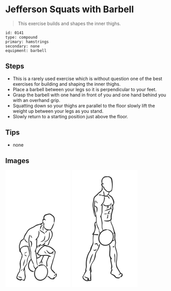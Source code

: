 # Jefferson Squats with Barbell
> This exercise builds and shapes the inner thighs.

``` 
id: 0141 
type: compound 
primary: hamstrings 
secondary: none 
equipment: barbell 
``` 

## Steps

 - This is a rarely used exercise which is without question one of the best exercises for building and shaping the inner thighs.
 - Place a barbell between your legs so it is perpendicular to your feet.
 - Grasp the barbell with one hand in front of you and one hand behind you with an overhand grip.
 - Squatting down so your thighs are parallel to the floor slowly lift the weight up between your legs as you stand.
 - Slowly return to a starting position just above the floor.

## Tips

 - none

## Images

<svg width="154pt" height="275pt" viewBox="0 0 154 275" xmlns="http://www.w3.org/2000/svg">
  <g fill="#FFF">
    <path d="M0 0h154v275H0V0m91.43 106.5c-2.21 2.17-1.89 5.45-2 8.29-.44.25-1.3.77-1.73 1.02-.54 2.54-.71 5.13-.34 7.71-3.66 1.98-7.52 3.58-11.61 4.41-4.21.83-7.21 4.1-11 5.83-4.37 2.05-9.03 4.01-12.26 7.75-2.15 2.89-3.79 6.14-5.92 9.05-2.24 2.98-3.16 6.64-3.82 10.24-1.98 1.75-4.34 2.99-6.33 4.71-1.98 2.44-2.21 5.75-3.29 8.61-2.45 5.71-.01 11.86.02 17.78 4.19 1.6 4.91 6.91 5.92 10.72-.28-.08-.83-.25-1.11-.33.53 5.26-3.49 9.42-3.86 14.56-1.1 4.39.61 8.76.45 13.16-.96 2.85-2.07 5.69-2.12 8.76-2.38 3.02-4.22 6.44-5.37 10.12-.94 2.41-1.55 5.66.48 7.71 2.81 1.93 6.14 3.2 9.55 3.5.44-.65 1.32-1.93 1.76-2.58 1.37 2.33 3.76 2.73 6.24 2.69 1.41-3.21 2.59-6.59 2.84-10.11-.46-3-1.57-5.93-1.42-9.01.29-3.98-1.39-7.95-.35-11.89 1.23-2.93 3.52-5.25 4.93-8.08.68-5.15.88-10.41 2.66-15.35 6.4-6.66 3.64-16.79.5-24.31.28-.38.84-1.14 1.11-1.51-6.94-4.27-16.91-1.04-20.95 5.83-.22-2.4-.39-4.8-.72-7.19 1.07-3.33 1.85-6.76 3.09-10.04 1.74-2.29 4.51-3.59 6.24-5.93.22.32.66.95.88 1.27.83-.85 1.65-1.69 2.5-2.51l-2.39 1.04c1.04-4.03 2.49-7.99 4.81-11.47 2.34-3.44 3.82-7.58 7.17-10.23 4.15-3.5 9.68-4.64 13.99-7.89 3.71-3.05 8.7-3.28 12.96-5.21-.15.61-.43 1.84-.57 2.46 2.63-1.65 4.8-3.88 6.7-6.3.8 3.36.1 6.82.54 10.22 2.13 3.19 5.08 5.9 8.58 7.53-2.05 1.85-3.85 3.94-5.46 6.19 2.94-.72 4.84-3.36 6.27-5.85l6.85-.27c2.27 3.33 3.95 7.25 3.49 11.37-.55 6.45-5.92 10.93-7.35 17.06-.56 2.4-2.5 4.34-2.82 6.77.3.18.9.53 1.2.7 2.47-3.42 3.14-7.68 4.82-11.46 1.63-2.74 3.43-5.4 4.57-8.4 2.66-5.38 1.97-12.7-2.86-16.65 3.86-3.37 5.15-8.46 7.08-13 1.46-6.3 4.33-13.88-.27-19.59-3.46-2.98-7.54-7.55-12.59-5.91-3.33.99-7.4 1.01-9.69 4.01m-8.39 25.53c-1.84 2.27-1.09 5.37-.88 8.03.89-2.16 1.46-4.42 2.29-6.59 1.24-1.91 2.82-3.57 4.06-5.48-2.09.92-4.13 2.14-5.47 4.04m5.35.03c-.73 3.86-.57 7.84.25 11.68.91-3.81 1.16-7.97-.25-11.68m-8.51 7.96c2.73 5.59 9.72 6.41 13.26 11.31-.74-1.85-1.15-4.11-3.15-5.03-3.46-1.97-6.57-4.47-10.11-6.28m-1.98 2.21c.82 5.19.25 10.68-2.17 15.38-2.11 2.51-4.33 4.96-5.68 8 .98-.55 1.95-1.11 2.92-1.67.19 5.06-.63 10.1-.31 15.17.3 4.71-2.45 8.79-3.83 13.12.41-.02 1.22-.05 1.63-.07.88 6.25 2.84 12.42 2.4 18.8-.34 5.3 1.06 10.55 3.6 15.18-.89-5.93-3.22-11.73-2.22-17.84 3.72-.93 7.4-2.53 9.08-6.24 1.8 0 3.6-.02 5.4-.06-2.55 6.39-5.15 12.84-9.28 18.41.97-.45 1.94-.89 2.91-1.34a75.36 75.36 0 0 1 2.28-4.48c.12 1.19.35 3.57.47 4.76l1.84.16c-.18-2.24-.43-4.47-1.02-6.63 1.8-3.49 2.92-7.26 4.65-10.78 3.7-1.47 7.51-.73 11.1.69-2.44 4.47-4.23 9.31-5.52 14.23.26 3.2.63 6.39.46 9.61.8.01 1.6-.02 2.4-.02 0-3.81-1.32-7.59-.8-11.39 1.15-4.09 3.3-7.78 4.97-11.66 1.18.05 3.53.16 4.71.21-2.46-2.34-5.87-3.05-9-4.02-4.24-1.33-8.6.39-12.9.23-3.22.12-6.21-1.25-9.14-2.39 1.94-8.28 8.31-15.14 15.7-19.03 5.41 1.54 11.42 2.13 15.89 5.9 2.08 2 4.65 3.5 6.47 5.77 2.39 3.25.27 7.26-.08 10.8-.55 4.81-3.39 8.92-4.16 13.68-1.09 6.11-5.18 11.9-3.71 18.28 2.09 4.27 6.25 7.05 9.09 10.79.45-.58.9-1.15 1.35-1.72-2.64-3.1-5.3-6.18-8.41-8.83-1.33-7.12 2.74-13.36 3.77-20.18.73-4.12 2.93-7.84 3.44-12.02.28-3.52 2.99-7.1 1.1-10.55-4.1-6.14-10.31-11.03-17.76-12.21-2.33-1.91-5.32-2.3-8.14-3 1.23-1.83 2.5-3.67 3.23-5.77-3.94 2.21-6.14 7.7-11.36 7 .06-.78.17-2.35.23-3.14-2.36 2.73-5.73 3.79-9.2 4.24-.17-5.31 1.18-10.6.33-15.89 1.59-1.79 3.1-3.73 3.76-6.07 1.24-4.33 3.3-9.73-.49-13.41m26.03 2.78c-2.08 6.02.11 13.33-4.17 18.59-1.87 3.03-5.91 2.69-8.57 4.69 6.89 1.63 12.35-4.95 12.88-11.26.25-3.98.94-8.1-.14-12.02m-47.22 7.12c-1.2 5.17-2.86 10.42-2.24 15.79.48 4.27.17 8.7 1.83 12.76 1.6 4.09 1.17 8.65 2.96 12.68-.27 5.3-.27 10.66.91 15.86-5.38 5.28-8.26 13.41-6.14 20.8 1.23 4.75 5.28 8.7 10.17 9.5 1.38.48 2.43.03 3.13-1.34-3.67-1.06-7.83-2.05-9.84-5.68-4.24-6.8-1.35-15.29 3.07-21.22 1.78 3.76 3.49 7.57 5.71 11.1-.86 4.18 1.41 7.68 3.98 10.7-2.47 4.56-3.2 9.96-2.16 15.03 1.33 7.23 8.28 13.48 15.9 12.09 12.27-2.06 19.37-17 15.06-28.25-2.13-4.98-6.63-9-12-10.01-3.63-.46-7.12 1-10.08 2.98l2.07 1.53c3.28-2.38 7.47-2.69 11.37-2.32 3.28 2.16 6.14 5.25 7.3 9.08 2.74 8.99-1.57 20.17-10.48 23.88-4.75 2.12-10.83.93-14.07-3.25-6.07-7.69-3.77-20.36 4.09-25.93-.43-.69-.86-1.37-1.29-2.05a41.022 41.022 0 0 0-4.75 5.11c-2.33-1.78-4.06-4.24-4.13-7.26-.32-6.47-5.54-11.34-6.22-17.72-.79-4.32-.2-8.7-.31-13.05-1.87-9.23-4.5-18.44-4.5-27.94-.12-3.78 1.6-7.32 1.73-11.06-.27-.45-.8-1.36-1.07-1.81m1.98.1c.63 2.84 1.44 6.24 4.54 7.34a30.186 30.186 0 0 0-4.54-7.34m34.54 1.31c-1.28 3.65-1.71 7.59-3.33 11.11-2.44 1.73-5.4 2.59-7.71 4.55 2.38-.38 4.86-.82 6.89-2.24 4.78-2.5 4.47-8.78 4.15-13.42m-47.77 10.9c1.76 3.14 4.47 6.02 8.3 6.2-2.55-2.54-6.63-4.2-6.89-8.31-.48.7-.95 1.4-1.41 2.11m11.38 1.18c1.35 2.27 3.74 4.11 3.91 6.93.25 3.35-.73 6.65-.64 10.01 1.76-4.16 4.05-9.08 1.84-13.49-.74-2.22-3.27-2.55-5.11-3.45m39.09 21.93c1.51 2.85 2.98 5.91 5.59 7.94 4.07 3.31 12.6 1.27 11.77-4.93-2.04 1.48-3.75 3.55-6.15 4.47-5.22.38-7.48-4.94-11.21-7.48m-5.45 2.88c1.63 2.59 3.61 4.99 6.14 6.77-.92-3.1-3.48-5.17-6.14-6.77m21.06 7.58c.44-.18 1.33-.56 1.78-.75-.07-1.83-3.09-.57-1.78.75m5.98 47.13c.5 1.32 1.95 2.68 1.29 4.2-.93 1.2-2.02 2.27-3.05 3.38-.53-.28-1.6-.83-2.13-1.1-.29.75-.86 2.24-1.15 2.99-2.26.32-5.07.67-6.66-1.36-2.04-2.21-4.78-4.68-8.03-3.43 2.58 1.53 5.06 3.23 7.11 5.45 2.3 2.47 5.94 1.62 8.94 1.84 1.98-2.77 4.33-5.23 6.78-7.59.13-2.34.86-5-1.62-6.43-.5.68-1 1.36-1.48 2.05m-.94.76c-.98.5-2.47 1.7-1.98 2.92 1.37.55 4.01-2.49 1.98-2.92z"/>
    <path d="M94.65 106.87c2.88-1.32 6.03-1.94 9.08-2.74 3.61 1.75 7.4 3.85 9.53 7.39 2.07 3.97-.24 8.55 1.4 12.63-2.6 3.52-4.31 7.56-6.01 11.56-.71 1.74-2.05 3.18-3.61 4.2-4.55.13-9.41-1.11-12.54-4.6-1.92-1.75-1.31-4.59-1.6-6.89 2.25-1.96-1.03-3.83-1.72-5.71-1.52-1.84-.71-4.41 1.09-5.7 1.79.26 3.52.81 5.29 1.21-1.34-1.54-2.74-3-4.22-4.4.31-2.59.81-5.55 3.31-6.95zM80.78 177.01c3.66 1.55 7.32.21 10.96-.66-6.8 4.57-13.63 10.09-16.01 18.3-1.02.03-2.04.06-3.06.1-1.53-4.35-.5-8.83 1.72-12.73 2.49-1.09 5.2-1.65 7.59-3.01l-1.2-2z"/>
    <path d="M74.46 179.08c1.15-1.41 3.5-1.21 5.12-.85-.3 1.42-4.37 2.56-5.12.85zM41.4 181.25c3.37-1.59 7.17-1.32 10.78-1.04 1.97 6.01 4.44 12.19 3.62 18.64-.93 4.25-3.99 7.7-4.94 11.95-.48 3.01 0 6.09-.45 9.11-1.59 3.12-4.17 5.61-5.77 8.74-1.83 3.22-2.43 6.93-2.73 10.58 1.35-1.51 2.34-3.28 3.01-5.18-.03 5.19-.32 10.44.7 15.56.55 2.37-.24 4.72-.72 7.02-.99.72-1.97 1.45-2.96 2.18-.82-.71-1.64-1.42-2.46-2.14-.61-.27-1.84-.8-2.45-1.07-.48.5-1.43 1.51-1.91 2.02-2.63-1.5-8.27-2.4-6.94-6.59 1.53-4.02 2.83-8.31 5.77-11.58.03-3.31 1.05-6.43 2.24-9.48.65-5.23-.88-10.57.3-15.79.75-4.52 4.19-8.39 3.68-13.14.48-4.28-3.26-7.19-4.04-11.15-1.25-3.78 1.84-7.47 5.27-8.64m2.25 14.84c2.78-.19 5.59-1.09 7.17-3.56-2.62.66-5.03 1.94-7.17 3.56m1.07 2.05c.86 2.74 2.83 4.73 5.96 4.07-1.05-.61-2.07-1.27-3.06-1.96-.92-.77-1.9-1.46-2.9-2.11m-2.85 28.67c2.23-5.62 3.4-11.61 4.93-17.45-3.34 5.08-5.34 11.35-4.93 17.45M35.2 238.4c2.36-1.75 4.6-3.71 6.31-6.12-2.69 1.33-4.93 3.44-6.31 6.12m-5.96 12.2c2.61 2.42 6.22 2.53 9.48 3.39-.21-.5-.62-1.5-.83-2.01-2.87-.56-5.76-.98-8.65-1.38zM72.85 194.8c1.23 1.61 2.26 3.38 3.59 4.92 1.7.72 3.54 1.06 5.28 1.71-1.38 2.87-4.02 4.32-7.12 4.62-.41-3.78-1.43-7.46-1.75-11.25z"/>
  </g>
  <g fill="#333">
    <path d="M91.43 106.5c2.29-3 6.36-3.02 9.69-4.01 5.05-1.64 9.13 2.93 12.59 5.91 4.6 5.71 1.73 13.29.27 19.59-1.93 4.54-3.22 9.63-7.08 13 4.83 3.95 5.52 11.27 2.86 16.65-1.14 3-2.94 5.66-4.57 8.4-1.68 3.78-2.35 8.04-4.82 11.46-.3-.17-.9-.52-1.2-.7.32-2.43 2.26-4.37 2.82-6.77 1.43-6.13 6.8-10.61 7.35-17.06.46-4.12-1.22-8.04-3.49-11.37l-6.85.27c-1.43 2.49-3.33 5.13-6.27 5.85 1.61-2.25 3.41-4.34 5.46-6.19-3.5-1.63-6.45-4.34-8.58-7.53-.44-3.4.26-6.86-.54-10.22-1.9 2.42-4.07 4.65-6.7 6.3.14-.62.42-1.85.57-2.46-4.26 1.93-9.25 2.16-12.96 5.21-4.31 3.25-9.84 4.39-13.99 7.89-3.35 2.65-4.83 6.79-7.17 10.23-2.32 3.48-3.77 7.44-4.81 11.47l2.39-1.04c-.85.82-1.67 1.66-2.5 2.51-.22-.32-.66-.95-.88-1.27-1.73 2.34-4.5 3.64-6.24 5.93-1.24 3.28-2.02 6.71-3.09 10.04.33 2.39.5 4.79.72 7.19 4.04-6.87 14.01-10.1 20.95-5.83-.27.37-.83 1.13-1.11 1.51 3.14 7.52 5.9 17.65-.5 24.31-1.78 4.94-1.98 10.2-2.66 15.35-1.41 2.83-3.7 5.15-4.93 8.08-1.04 3.94.64 7.91.35 11.89-.15 3.08.96 6.01 1.42 9.01-.25 3.52-1.43 6.9-2.84 10.11-2.48.04-4.87-.36-6.24-2.69-.44.65-1.32 1.93-1.76 2.58-3.41-.3-6.74-1.57-9.55-3.5-2.03-2.05-1.42-5.3-.48-7.71 1.15-3.68 2.99-7.1 5.37-10.12.05-3.07 1.16-5.91 2.12-8.76.16-4.4-1.55-8.77-.45-13.16.37-5.14 4.39-9.3 3.86-14.56.28.08.83.25 1.11.33-1.01-3.81-1.73-9.12-5.92-10.72-.03-5.92-2.47-12.07-.02-17.78 1.08-2.86 1.31-6.17 3.29-8.61 1.99-1.72 4.35-2.96 6.33-4.71.66-3.6 1.58-7.26 3.82-10.24 2.13-2.91 3.77-6.16 5.92-9.05 3.23-3.74 7.89-5.7 12.26-7.75 3.79-1.73 6.79-5 11-5.83 4.09-.83 7.95-2.43 11.61-4.41-.37-2.58-.2-5.17.34-7.71.43-.25 1.29-.77 1.73-1.02.11-2.84-.21-6.12 2-8.29m3.22.37c-2.5 1.4-3 4.36-3.31 6.95 1.48 1.4 2.88 2.86 4.22 4.4-1.77-.4-3.5-.95-5.29-1.21-1.8 1.29-2.61 3.86-1.09 5.7.69 1.88 3.97 3.75 1.72 5.71.29 2.3-.32 5.14 1.6 6.89 3.13 3.49 7.99 4.73 12.54 4.6 1.56-1.02 2.9-2.46 3.61-4.2 1.7-4 3.41-8.04 6.01-11.56-1.64-4.08.67-8.66-1.4-12.63-2.13-3.54-5.92-5.64-9.53-7.39-3.05.8-6.2 1.42-9.08 2.74M41.4 181.25c-3.43 1.17-6.52 4.86-5.27 8.64.78 3.96 4.52 6.87 4.04 11.15.51 4.75-2.93 8.62-3.68 13.14-1.18 5.22.35 10.56-.3 15.79-1.19 3.05-2.21 6.17-2.24 9.48-2.94 3.27-4.24 7.56-5.77 11.58-1.33 4.19 4.31 5.09 6.94 6.59.48-.51 1.43-1.52 1.91-2.02.61.27 1.84.8 2.45 1.07.82.72 1.64 1.43 2.46 2.14.99-.73 1.97-1.46 2.96-2.18.48-2.3 1.27-4.65.72-7.02-1.02-5.12-.73-10.37-.7-15.56-.67 1.9-1.66 3.67-3.01 5.18.3-3.65.9-7.36 2.73-10.58 1.6-3.13 4.18-5.62 5.77-8.74.45-3.02-.03-6.1.45-9.11.95-4.25 4.01-7.7 4.94-11.95.82-6.45-1.65-12.63-3.62-18.64-3.61-.28-7.41-.55-10.78 1.04z"/>
    <path d="M83.04 132.03c1.34-1.9 3.38-3.12 5.47-4.04-1.24 1.91-2.82 3.57-4.06 5.48-.83 2.17-1.4 4.43-2.29 6.59-.21-2.66-.96-5.76.88-8.03zM88.39 132.06c1.41 3.71 1.16 7.87.25 11.68-.82-3.84-.98-7.82-.25-11.68zM79.88 140.02c3.54 1.81 6.65 4.31 10.11 6.28 2 .92 2.41 3.18 3.15 5.03-3.54-4.9-10.53-5.72-13.26-11.31zM77.9 142.23c3.79 3.68 1.73 9.08.49 13.41-.66 2.34-2.17 4.28-3.76 6.07.85 5.29-.5 10.58-.33 15.89 3.47-.45 6.84-1.51 9.2-4.24-.06.79-.17 2.36-.23 3.14 5.22.7 7.42-4.79 11.36-7-.73 2.1-2 3.94-3.23 5.77 2.82.7 5.81 1.09 8.14 3 7.45 1.18 13.66 6.07 17.76 12.21 1.89 3.45-.82 7.03-1.1 10.55-.51 4.18-2.71 7.9-3.44 12.02-1.03 6.82-5.1 13.06-3.77 20.18 3.11 2.65 5.77 5.73 8.41 8.83-.45.57-.9 1.14-1.35 1.72-2.84-3.74-7-6.52-9.09-10.79-1.47-6.38 2.62-12.17 3.71-18.28.77-4.76 3.61-8.87 4.16-13.68.35-3.54 2.47-7.55.08-10.8-1.82-2.27-4.39-3.77-6.47-5.77-4.47-3.77-10.48-4.36-15.89-5.9-7.39 3.89-13.76 10.75-15.7 19.03 2.93 1.14 5.92 2.51 9.14 2.39 4.3.16 8.66-1.56 12.9-.23 3.13.97 6.54 1.68 9 4.02-1.18-.05-3.53-.16-4.71-.21-1.67 3.88-3.82 7.57-4.97 11.66-.52 3.8.8 7.58.8 11.39-.8 0-1.6.03-2.4.02.17-3.22-.2-6.41-.46-9.61 1.29-4.92 3.08-9.76 5.52-14.23-3.59-1.42-7.4-2.16-11.1-.69-1.73 3.52-2.85 7.29-4.65 10.78.59 2.16.84 4.39 1.02 6.63l-1.84-.16c-.12-1.19-.35-3.57-.47-4.76a75.36 75.36 0 0 0-2.28 4.48c-.97.45-1.94.89-2.91 1.34 4.13-5.57 6.73-12.02 9.28-18.41-1.8.04-3.6.06-5.4.06-1.68 3.71-5.36 5.31-9.08 6.24-1 6.11 1.33 11.91 2.22 17.84-2.54-4.63-3.94-9.88-3.6-15.18.44-6.38-1.52-12.55-2.4-18.8-.41.02-1.22.05-1.63.07 1.38-4.33 4.13-8.41 3.83-13.12-.32-5.07.5-10.11.31-15.17-.97.56-1.94 1.12-2.92 1.67 1.35-3.04 3.57-5.49 5.68-8 2.42-4.7 2.99-10.19 2.17-15.38m2.88 34.78l1.2 2c-2.39 1.36-5.1 1.92-7.59 3.01-2.22 3.9-3.25 8.38-1.72 12.73 1.02-.04 2.04-.07 3.06-.1 2.38-8.21 9.21-13.73 16.01-18.3-3.64.87-7.3 2.21-10.96.66m-6.32 2.07c.75 1.71 4.82.57 5.12-.85-1.62-.36-3.97-.56-5.12.85m-1.61 15.72c.32 3.79 1.34 7.47 1.75 11.25 3.1-.3 5.74-1.75 7.12-4.62-1.74-.65-3.58-.99-5.28-1.71-1.33-1.54-2.36-3.31-3.59-4.92z"/>
    <path d="M103.93 145.01c1.08 3.92.39 8.04.14 12.02-.53 6.31-5.99 12.89-12.88 11.26 2.66-2 6.7-1.66 8.57-4.69 4.28-5.26 2.09-12.57 4.17-18.59zM56.71 152.13c.27.45.8 1.36 1.07 1.81-.13 3.74-1.85 7.28-1.73 11.06 0 9.5 2.63 18.71 4.5 27.94.11 4.35-.48 8.73.31 13.05.68 6.38 5.9 11.25 6.22 17.72.07 3.02 1.8 5.48 4.13 7.26 1.44-1.83 3.02-3.55 4.75-5.11.43.68.86 1.36 1.29 2.05-7.86 5.57-10.16 18.24-4.09 25.93 3.24 4.18 9.32 5.37 14.07 3.25 8.91-3.71 13.22-14.89 10.48-23.88-1.16-3.83-4.02-6.92-7.3-9.08-3.9-.37-8.09-.06-11.37 2.32l-2.07-1.53c2.96-1.98 6.45-3.44 10.08-2.98 5.37 1.01 9.87 5.03 12 10.01 4.31 11.25-2.79 26.19-15.06 28.25-7.62 1.39-14.57-4.86-15.9-12.09-1.04-5.07-.31-10.47 2.16-15.03-2.57-3.02-4.84-6.52-3.98-10.7-2.22-3.53-3.93-7.34-5.71-11.1-4.42 5.93-7.31 14.42-3.07 21.22 2.01 3.63 6.17 4.62 9.84 5.68-.7 1.37-1.75 1.82-3.13 1.34-4.89-.8-8.94-4.75-10.17-9.5-2.12-7.39.76-15.52 6.14-20.8-1.18-5.2-1.18-10.56-.91-15.86-1.79-4.03-1.36-8.59-2.96-12.68-1.66-4.06-1.35-8.49-1.83-12.76-.62-5.37 1.04-10.62 2.24-15.79zM58.69 152.23c1.85 2.22 3.39 4.68 4.54 7.34-3.1-1.1-3.91-4.5-4.54-7.34zM93.23 153.54c.32 4.64.63 10.92-4.15 13.42-2.03 1.42-4.51 1.86-6.89 2.24 2.31-1.96 5.27-2.82 7.71-4.55 1.62-3.52 2.05-7.46 3.33-11.11zM45.46 164.44c.46-.71.93-1.41 1.41-2.11.26 4.11 4.34 5.77 6.89 8.31-3.83-.18-6.54-3.06-8.3-6.2z"/>
    <path d="M56.84 165.62c1.84.9 4.37 1.23 5.11 3.45 2.21 4.41-.08 9.33-1.84 13.49-.09-3.36.89-6.66.64-10.01-.17-2.82-2.56-4.66-3.91-6.93zM95.93 187.55c3.73 2.54 5.99 7.86 11.21 7.48 2.4-.92 4.11-2.99 6.15-4.47.83 6.2-7.7 8.24-11.77 4.93-2.61-2.03-4.08-5.09-5.59-7.94zM90.48 190.43c2.66 1.6 5.22 3.67 6.14 6.77-2.53-1.78-4.51-4.18-6.14-6.77zM43.65 196.09c2.14-1.62 4.55-2.9 7.17-3.56-1.58 2.47-4.39 3.37-7.17 3.56zM111.54 198.01c-1.31-1.32 1.71-2.58 1.78-.75-.45.19-1.34.57-1.78.75zM44.72 198.14c1 .65 1.98 1.34 2.9 2.11.99.69 2.01 1.35 3.06 1.96-3.13.66-5.1-1.33-5.96-4.07zM41.87 226.81c-.41-6.1 1.59-12.37 4.93-17.45-1.53 5.84-2.7 11.83-4.93 17.45zM35.2 238.4c1.38-2.68 3.62-4.79 6.31-6.12-1.71 2.41-3.95 4.37-6.31 6.12zM117.52 245.14c.48-.69.98-1.37 1.48-2.05 2.48 1.43 1.75 4.09 1.62 6.43-2.45 2.36-4.8 4.82-6.78 7.59-3-.22-6.64.63-8.94-1.84-2.05-2.22-4.53-3.92-7.11-5.45 3.25-1.25 5.99 1.22 8.03 3.43 1.59 2.03 4.4 1.68 6.66 1.36.29-.75.86-2.24 1.15-2.99.53.27 1.6.82 2.13 1.1 1.03-1.11 2.12-2.18 3.05-3.38.66-1.52-.79-2.88-1.29-4.2z"/>
    <path d="M116.58 245.9c2.03.43-.61 3.47-1.98 2.92-.49-1.22 1-2.42 1.98-2.92zM29.24 250.6c2.89.4 5.78.82 8.65 1.38.21.51.62 1.51.83 2.01-3.26-.86-6.87-.97-9.48-3.39z"/>
  </g>
</svg>

<svg width="154pt" height="275pt" viewBox="0 0 154 275" xmlns="http://www.w3.org/2000/svg">
  <g fill="#FFF">
    <path d="M0 0h154v275H0V0m73.16 17.17c-3.92 3.49-5.55 9.64-2.76 14.31-.52.3-1.55.9-2.07 1.2.54 2.22 1.12 4.46 2.27 6.45-.67 2.82-.19 6.06-1.94 8.53-1.39 1.6-3.2 2.75-4.83 4.08-3.25 2.4-5.49 5.89-8.85 8.18-2.94 2.07-4.55 5.52-4.85 9.05-.56 5.7-2.58 11.34-1.56 17.11 1.23 7.89 2.12 15.96 5.41 23.33.49-.04 1.46-.12 1.94-.15 1.03 3.88.12 7.9.59 11.85-.9.61-1.86 1.15-2.8 1.69-.75 2.98-1.58 6.09-.8 9.16 1.69 6.88-.8 14.35-5.85 19.2.62.28 1.85.82 2.46 1.09-1.08 5.91-.39 11.91-.63 17.87-.34 3.89-2.81 7.09-4.39 10.54-1.44 2.85-1.39 6.21-2.87 9.05-7.62 10.72-10.04 24.46-9.1 37.39.17 3.71-1.79 7.18-1.24 10.91-2.39 4.25-3.72 9.07-6.77 12.94.41 1.86.37 4 1.71 5.51 3.46 3.36 8.5 6.41 13.39 4.12 1.86.68 3.74.23 5.52-.47-.09-6.05.07-12.13-.87-18.11.54-1.36 1.31-2.61 1.82-3.97-.6-5.15-2.38-10.78.11-15.7 2.18-5.3 6.74-9.35 8.03-15.07 2.34-5.2.89-11.55 4.48-16.23 3.75-5.12 6.5-11.13 7.22-17.48-1.01.73-2.22 1.4-2.46 2.75-1.35 4.72-2.76 9.55-5.66 13.58-5.48 7.09-3.72 17.03-8.48 24.45a47.585 47.585 0 0 0-7.56 16.72c-.44 2.38-1.46 5.43.9 7.19.36-2.17.62-4.34.9-6.52l.21 4.27c-2.66 4.71-.1 9.97-1.06 14.98.06 2.35-1.37 5.26 1.01 6.94-1.15.28-2.3 1.51-3.49.86-.68-1.5-.21-3.41-1.24-4.71-3.44-1.6-7.17-2.51-10.72-3.87 2.09 2.89 5.55 3.88 8.75 5.01-.45.71-1.36 2.12-1.82 2.83.52.64 1.08 1.28 1.52 1.99-4.44-1.32-10.43-3.72-10.36-9.23.97-1.52 1.87-3.1 2.62-4.75 1.78-3.01 3.63-5.97 5.27-9.05-2.12-3.5.68-7.26.47-10.97-.28-4.79-.46-9.66.58-14.38 1.5-6.95 3.17-14.14 7.42-20 3.03-3.88 3.37-8.98 5.46-13.31 1.22-2.58 2.53-5.3 2.14-8.24-.41-5.91-.3-11.85.73-17.69 3.56-.12 7.42 1.63 10.79.4.01-.38.02-1.15.03-1.53-3.44-.78-6.98-.32-10.47-.45 2.76-7.62 6.22-15.84 3.15-23.96.26-.76.79-2.28 1.05-3.05.37 0 1.09-.01 1.46-.02.14 6.3 3.1 12.13 6.24 17.45-.31 2.64.15 5.3 1.59 7.57-1.67 3.49-3.05 7.23-3.08 11.16-.35 6.25 2.71 12.84 8.23 16 4.93 2.92 11.61 3.06 16.4-.22 3.47 8 .52 16.82 1.06 25.18.63 3.07 2.48 5.82 2.37 9.05 0 7.16 4.02 14.16 1.59 21.28l1.12 2.69c-.75 3.01-1.98 5.88-2.6 8.93 1.63 2.51 4.31 3.89 6.88 5.22 3.13 1.63 4.38 6.11 8.29 6.26 2.63.54 6.76 1.52 7.4-2.19 1.37-.21 2.73-.43 4.1-.64.86-1.48 2.28-2.77 2.49-4.55-.34-1.39-.99-2.67-1.6-3.95-4.41-.51-5.12-5.37-7.25-8.44-3.99-5.57-6.51-12.72-5.04-19.6.92-4.32.67-8.75 1.12-13.12.82-7.61-2.44-14.78-4.17-22.03-.57-2.86.71-5.62.99-8.43.33-4.85-2.33-9.43-1.57-14.28.32-2.91.08-5.84.12-8.76-2.2-3.94-2.65-8.52-4.34-12.65-1.42-5.86-5.16-10.91-6-16.93 1.2-1.7 2.04-3.62 1.7-5.74-.52-6.9 1.67-13.57 3.49-20.13.98-2.87-.38-5.86.09-8.79.88-2.71 2.63-5.21 2.61-8.16.13-4.39-2.48-8.13-4.36-11.9-1.74-3.65-5.96-4.69-8.88-7.11.73-1.74 1.45-3.48 2.2-5.2 2.05-.93 4.57-1.63 5.69-3.79 2.01-8.91 2.28-18.23.29-27.16-.94-3.68-4.75-5.58-8.13-6.39-4.35.2-9.68-.9-12.95 2.75M55.95 172.7c-1.39.17-2.77.42-4.1.85 2.22 1.28 4.73 1.21 7.14.55.37 1.32.73 2.65 1.08 3.99.51.25 1.54.74 2.05.98-.7-2.75-1.63-5.64-3.83-7.58-.79.38-1.57.78-2.34 1.21m.56 13.42c-1.51 2.61-4.45 1.51-6.9 1.77 1.04.72 2.04 1.53 3.24 1.99 1.98.19 3.44-1.29 4.95-2.3-.32-.37-.97-1.1-1.29-1.46m-8.1 11.42c-5.07 7.07-7.07 15.85-7.48 24.41 3.24-8.09 4.77-16.8 8.72-24.62-.31.05-.93.16-1.24.21z"/>
    <path d="M83.08 16.13c3.79-.46 7.96 2.07 8.8 5.9 1.83 8.03 2.86 16.46.91 24.57-1.79 2.52-5.2 3.83-8.21 3.14-4.3-.98-6.07-5.51-9.4-7.97.29-.36.87-1.09 1.16-1.45-1.31-.92-2.63-1.82-3.95-2.71-.53-1.41-1.09-2.79-1.68-4.17 1.6-.17 3.15-.57 4.68-1.05-1.03-.46-3.08-1.36-4.1-1.81-.51-3.8-.56-8.15 2.25-11.14 2.29-2.83 6.23-2.86 9.54-3.31z"/>
    <path d="M71.69 38.98c1.68.63 1.92 2.31 2.47 3.71 3.09 4.44 6.93 8.62 12.53 9.6-1.23 3.08-3.48 5.52-5.56 8.04a90.57 90.57 0 0 0-4.64-.61c-.9-3.47.03-8.34-3.47-10.51.48 3.05 1.1 6.08 1.76 9.1-3.9 2.91-8.83-3.57-12.47.41 2.69.4 5.4 1.19 8.13.85.41.38 1.23 1.12 1.64 1.49.81-.19 2.44-.57 3.25-.75-.02 5.48.11 11.33-2.71 16.24-2.18 2.4-4.3 4.89-5.52 7.95.96-.61 1.92-1.22 2.89-1.82.19 3.42-.2 6.83-.37 10.25-.2 3.02.46 6.12-.46 9.07-.82 2.8-2.16 5.41-3.2 8.13.41.32 1.22.97 1.63 1.29.84 5.83 2.64 11.59 2.29 17.53.06 4.02-.37 8.67 2.43 11.93-.14.3-.41.9-.55 1.19-1.22.96-2.39 1.98-3.47 3.1-.7.59-2.1 1.75-2.8 2.34-1-2.65-1.43-5.45-1.89-8.22-1.41-4.5-4.28-8.45-5.15-13.13-1.31-5.04-.39-10.27-.73-15.39-1.6-8.62-4.65-17.01-4.69-25.88 1.79 1.22 4.02 2.34 4.64 4.61.82 3.66-.29 7.38-.28 11.07 2.26-3.95 3.44-9.11 1.52-13.43-1.67-1.77-4.06-2.63-5.98-4.1.48-3.62 1.57-7.12 2.13-10.73-.42-.23-1.26-.71-1.68-.94-.56 3.56-1.45 7.07-1.95 10.64-.23 3.73.44 7.44.53 11.17.22 5.3 4.04 10.12 2.6 15.54-1.91-7.11-2.8-14.42-4.18-21.63-1.39-6.5 1.62-12.75 1.99-19.18.34-4.49 4.55-6.64 7.59-9.16 2.76-4.76 8.59-6.57 11.22-11.43 1.61-2.52.44-5.58.51-8.34m-15.7 32.21c.8 2.38 1.06 6.41 4.33 6.53-1.22-2.31-2.56-4.58-4.33-6.53z"/>
    <path d="M82.59 60.1c.93-.77 1.86-1.53 2.8-2.3 1.57 2.53 3.89 4.39 6.62 5.55C95 68.37 97.68 73.88 97 79.9c-.54.37-1.62 1.1-2.16 1.47-1.16-.07-2.33-.1-3.49-.08 1.12-1.41 1.55-3.02.85-4.69-.77 1.63-1.51 3.28-2.29 4.92-3.84.49-7.73 2.51-11.62 1.22-1.85-.56-3.23-2.21-5.12-2.59-.71 1.38.87 2.11 1.72 2.89 2.29 1.85 5.32 2.07 8.12 2.39.46.52.91 1.04 1.37 1.57-1.49.92-2.96 1.85-4.39 2.85 1.66-.18 3.39-.24 4.93-.95 1.54-1.34.79-3.52 1.03-5.29 1.87-.21 3.74-.44 5.61-.71l-1.48-.9c1.29.01 2.59.03 3.88.04l-.86.22c.62.9 1.84 2.69 2.45 3.59-1.39-.51-2.76-1.04-4.15-1.57-.76 1.9-1.25 3.89-1.59 5.9-4.79 1.87-10.06 2.7-14.03 6.29 5.37-1.89 11.27-2.35 16.11-5.57.69.7 1.35 1.43 1.98 2.19.16 5.82-3.5 11.01-3.05 16.85-.06 2.25.52 4.79-.88 6.76-4.31 3.1-9.78 1.74-14.68 1.83.24.33.71 1 .95 1.33 4.85 1.38 10.36 1.86 14.63-1.38-1.15 5.94 3.68 10.74 4.61 16.37.87 4.88 3.73 9.73 2.4 14.75l-2.59-.84 1.13-.14c-1.98-2.93-4.1-6.08-7.47-7.55-4.83-1.82-10.73-3.06-15.27.17-3.3-4.71-2.71-10.84-2-16.23-.63-5.74-2.13-11.34-2.83-17.06.55-3.73 2.95-7.07 2.6-10.98-.53-5.52 1.29-11.06.03-16.52 3.64-3.12 4.64-7.94 5.52-12.42.59-2.03-.34-4.02-.82-5.97 2.58.14 5.16.21 7.74.35 1.37 1.94 2.41 4.25 4.59 5.45-.43-3.47-2.35-6.74-5.89-7.76m.49 43.1c2.72-1.2 5.59.14 8.38-.54-1.73-.83-3.63-.74-5.49-.59 1.53-2.35 2.69-4.95 2.98-7.76-2.68 2.43-3.83 5.98-5.87 8.89m-9.38.15c2.89.04 6.37 1.21 8.78-.95-2.97-.44-5.94.13-8.78.95m10.03 1.21c-.42 3.07-.57 6.29-2.11 9.06.92-.2 1.84-.36 2.76-.54.12-2.76.43-5.5.73-8.24l-1.38-.28z"/>
    <path d="M91.75 84.86c4.26.56 3.54 4.81 2.88 7.85-2.45-1.92-2.9-4.91-2.88-7.85zM75.57 142.6c2.56-.91 5.23-1.46 7.8-2.33 3.87 1.61 7.97 3.49 10.1 7.33 5.81 9.52.76 23.42-9.64 27.28-5.71 2.35-12.88.63-16.54-4.44-6.85-9.06-2.19-23.79 8.28-27.84z"/>
    <path d="M96.69 150.73c.94-.59 1.94-1.09 2.93-1.6.19 3.63-.05 7.26-.23 10.89-.19 3.15 1.64 5.95 1.92 9.05.84 3.82-1.65 7.55-.66 11.37 1.67 7.4 5.22 14.65 4.15 22.42-.57 3.87-.32 7.82-1.14 11.66-1.09 5.34-.75 11.15 1.66 16.1 2.86 4.01 5.09 8.41 7.77 12.54-1.49 1.26-2.99 2.52-4.31 3.97 2.58-.58 4.73-2.15 7.06-3.31 2.06 4.58-2.71 8.17-6.7 8.98-1.89-.41-3.8-.72-5.7-1.01-1.75-4.89-6.93-6.43-11.23-8.3.3-3.02 1.06-6.02 3.02-8.43-.58-.97-1.17-1.94-1.75-2.9.82-2.23 1.66-4.62 1-7.02-1.08-4.85-1.85-9.76-2.68-14.65l1.96-1.88c-1.16-2.25-2.88-4.2-3.78-6.58-1.03-8.52 2.01-17.44-1.16-25.66l-1.24.14.64-1.73c3.21-1.75 5.28-4.8 7.19-7.79 1.81-.6 4.38-.39 4.1-3.54-.88.35-2.63 1.06-3.51 1.42 2.2-4.32 2.76-9.66.69-14.14m-1.04 30.29c.71 1.02 1.62 1.11 2.72.27 2.57-2.58-2.92-3.07-2.72-.27m4.49 25.93c-.29 4.08-.36 8.19.72 12.18.55-7.62 1.36-15.38-.45-22.91-2.33 3.18-.01 7.19-.27 10.73z"/>
  </g>
  <g fill="#333">
    <path d="M73.16 17.17c3.27-3.65 8.6-2.55 12.95-2.75 3.38.81 7.19 2.71 8.13 6.39 1.99 8.93 1.72 18.25-.29 27.16-1.12 2.16-3.64 2.86-5.69 3.79-.75 1.72-1.47 3.46-2.2 5.2 2.92 2.42 7.14 3.46 8.88 7.11 1.88 3.77 4.49 7.51 4.36 11.9.02 2.95-1.73 5.45-2.61 8.16-.47 2.93.89 5.92-.09 8.79-1.82 6.56-4.01 13.23-3.49 20.13.34 2.12-.5 4.04-1.7 5.74.84 6.02 4.58 11.07 6 16.93 1.69 4.13 2.14 8.71 4.34 12.65-.04 2.92.2 5.85-.12 8.76-.76 4.85 1.9 9.43 1.57 14.28-.28 2.81-1.56 5.57-.99 8.43 1.73 7.25 4.99 14.42 4.17 22.03-.45 4.37-.2 8.8-1.12 13.12-1.47 6.88 1.05 14.03 5.04 19.6 2.13 3.07 2.84 7.93 7.25 8.44.61 1.28 1.26 2.56 1.6 3.95-.21 1.78-1.63 3.07-2.49 4.55-1.37.21-2.73.43-4.1.64-.64 3.71-4.77 2.73-7.4 2.19-3.91-.15-5.16-4.63-8.29-6.26-2.57-1.33-5.25-2.71-6.88-5.22.62-3.05 1.85-5.92 2.6-8.93l-1.12-2.69c2.43-7.12-1.59-14.12-1.59-21.28.11-3.23-1.74-5.98-2.37-9.05-.54-8.36 2.41-17.18-1.06-25.18-4.79 3.28-11.47 3.14-16.4.22-5.52-3.16-8.58-9.75-8.23-16 .03-3.93 1.41-7.67 3.08-11.16-1.44-2.27-1.9-4.93-1.59-7.57-3.14-5.32-6.1-11.15-6.24-17.45-.37.01-1.09.02-1.46.02-.26.77-.79 2.29-1.05 3.05 3.07 8.12-.39 16.34-3.15 23.96 3.49.13 7.03-.33 10.47.45-.01.38-.02 1.15-.03 1.53-3.37 1.23-7.23-.52-10.79-.4-1.03 5.84-1.14 11.78-.73 17.69.39 2.94-.92 5.66-2.14 8.24-2.09 4.33-2.43 9.43-5.46 13.31-4.25 5.86-5.92 13.05-7.42 20-1.04 4.72-.86 9.59-.58 14.38.21 3.71-2.59 7.47-.47 10.97-1.64 3.08-3.49 6.04-5.27 9.05-.75 1.65-1.65 3.23-2.62 4.75-.07 5.51 5.92 7.91 10.36 9.23-.44-.71-1-1.35-1.52-1.99.46-.71 1.37-2.12 1.82-2.83-3.2-1.13-6.66-2.12-8.75-5.01 3.55 1.36 7.28 2.27 10.72 3.87 1.03 1.3.56 3.21 1.24 4.71 1.19.65 2.34-.58 3.49-.86-2.38-1.68-.95-4.59-1.01-6.94.96-5.01-1.6-10.27 1.06-14.98l-.21-4.27c-.28 2.18-.54 4.35-.9 6.52-2.36-1.76-1.34-4.81-.9-7.19 1.41-6 3.98-11.7 7.56-16.72 4.76-7.42 3-17.36 8.48-24.45 2.9-4.03 4.31-8.86 5.66-13.58.24-1.35 1.45-2.02 2.46-2.75-.72 6.35-3.47 12.36-7.22 17.48-3.59 4.68-2.14 11.03-4.48 16.23-1.29 5.72-5.85 9.77-8.03 15.07-2.49 4.92-.71 10.55-.11 15.7-.51 1.36-1.28 2.61-1.82 3.97.94 5.98.78 12.06.87 18.11-1.78.7-3.66 1.15-5.52.47-4.89 2.29-9.93-.76-13.39-4.12-1.34-1.51-1.3-3.65-1.71-5.51 3.05-3.87 4.38-8.69 6.77-12.94-.55-3.73 1.41-7.2 1.24-10.91-.94-12.93 1.48-26.67 9.1-37.39 1.48-2.84 1.43-6.2 2.87-9.05 1.58-3.45 4.05-6.65 4.39-10.54.24-5.96-.45-11.96.63-17.87-.61-.27-1.84-.81-2.46-1.09 5.05-4.85 7.54-12.32 5.85-19.2-.78-3.07.05-6.18.8-9.16.94-.54 1.9-1.08 2.8-1.69-.47-3.95.44-7.97-.59-11.85-.48.03-1.45.11-1.94.15-3.29-7.37-4.18-15.44-5.41-23.33-1.02-5.77 1-11.41 1.56-17.11.3-3.53 1.91-6.98 4.85-9.05 3.36-2.29 5.6-5.78 8.85-8.18 1.63-1.33 3.44-2.48 4.83-4.08 1.75-2.47 1.27-5.71 1.94-8.53-1.15-1.99-1.73-4.23-2.27-6.45.52-.3 1.55-.9 2.07-1.2-2.79-4.67-1.16-10.82 2.76-14.31m9.92-1.04c-3.31.45-7.25.48-9.54 3.31-2.81 2.99-2.76 7.34-2.25 11.14 1.02.45 3.07 1.35 4.1 1.81-1.53.48-3.08.88-4.68 1.05.59 1.38 1.15 2.76 1.68 4.17 1.32.89 2.64 1.79 3.95 2.71-.29.36-.87 1.09-1.16 1.45 3.33 2.46 5.1 6.99 9.4 7.97 3.01.69 6.42-.62 8.21-3.14 1.95-8.11.92-16.54-.91-24.57-.84-3.83-5.01-6.36-8.8-5.9M71.69 38.98c-.07 2.76 1.1 5.82-.51 8.34-2.63 4.86-8.46 6.67-11.22 11.43-3.04 2.52-7.25 4.67-7.59 9.16-.37 6.43-3.38 12.68-1.99 19.18 1.38 7.21 2.27 14.52 4.18 21.63 1.44-5.42-2.38-10.24-2.6-15.54-.09-3.73-.76-7.44-.53-11.17.5-3.57 1.39-7.08 1.95-10.64.42.23 1.26.71 1.68.94-.56 3.61-1.65 7.11-2.13 10.73 1.92 1.47 4.31 2.33 5.98 4.1 1.92 4.32.74 9.48-1.52 13.43-.01-3.69 1.1-7.41.28-11.07-.62-2.27-2.85-3.39-4.64-4.61.04 8.87 3.09 17.26 4.69 25.88.34 5.12-.58 10.35.73 15.39.87 4.68 3.74 8.63 5.15 13.13.46 2.77.89 5.57 1.89 8.22.7-.59 2.1-1.75 2.8-2.34 1.08-1.12 2.25-2.14 3.47-3.1.14-.29.41-.89.55-1.19-2.8-3.26-2.37-7.91-2.43-11.93.35-5.94-1.45-11.7-2.29-17.53-.41-.32-1.22-.97-1.63-1.29 1.04-2.72 2.38-5.33 3.2-8.13.92-2.95.26-6.05.46-9.07.17-3.42.56-6.83.37-10.25-.97.6-1.93 1.21-2.89 1.82 1.22-3.06 3.34-5.55 5.52-7.95 2.82-4.91 2.69-10.76 2.71-16.24-.81.18-2.44.56-3.25.75-.41-.37-1.23-1.11-1.64-1.49-2.73.34-5.44-.45-8.13-.85 3.64-3.98 8.57 2.5 12.47-.41-.66-3.02-1.28-6.05-1.76-9.1 3.5 2.17 2.57 7.04 3.47 10.51 1.55.16 3.1.37 4.64.61 2.08-2.52 4.33-4.96 5.56-8.04-5.6-.98-9.44-5.16-12.53-9.6-.55-1.4-.79-3.08-2.47-3.71m10.9 21.12c3.54 1.02 5.46 4.29 5.89 7.76-2.18-1.2-3.22-3.51-4.59-5.45-2.58-.14-5.16-.21-7.74-.35.48 1.95 1.41 3.94.82 5.97-.88 4.48-1.88 9.3-5.52 12.42 1.26 5.46-.56 11-.03 16.52.35 3.91-2.05 7.25-2.6 10.98.7 5.72 2.2 11.32 2.83 17.06-.71 5.39-1.3 11.52 2 16.23 4.54-3.23 10.44-1.99 15.27-.17 3.37 1.47 5.49 4.62 7.47 7.55l-1.13.14 2.59.84c1.33-5.02-1.53-9.87-2.4-14.75-.93-5.63-5.76-10.43-4.61-16.37-4.27 3.24-9.78 2.76-14.63 1.38-.24-.33-.71-1-.95-1.33 4.9-.09 10.37 1.27 14.68-1.83 1.4-1.97.82-4.51.88-6.76-.45-5.84 3.21-11.03 3.05-16.85a34.3 34.3 0 0 0-1.98-2.19c-4.84 3.22-10.74 3.68-16.11 5.57 3.97-3.59 9.24-4.42 14.03-6.29.34-2.01.83-4 1.59-5.9 1.39.53 2.76 1.06 4.15 1.57-.61-.9-1.83-2.69-2.45-3.59l.86-.22c-1.29-.01-2.59-.03-3.88-.04l1.48.9c-1.87.27-3.74.5-5.61.71-.24 1.77.51 3.95-1.03 5.29-1.54.71-3.27.77-4.93.95 1.43-1 2.9-1.93 4.39-2.85-.46-.53-.91-1.05-1.37-1.57-2.8-.32-5.83-.54-8.12-2.39-.85-.78-2.43-1.51-1.72-2.89 1.89.38 3.27 2.03 5.12 2.59 3.89 1.29 7.78-.73 11.62-1.22.78-1.64 1.52-3.29 2.29-4.92.7 1.67.27 3.28-.85 4.69 1.16-.02 2.33.01 3.49.08.54-.37 1.62-1.1 2.16-1.47.68-6.02-2-11.53-4.99-16.55-2.73-1.16-5.05-3.02-6.62-5.55-.94.77-1.87 1.53-2.8 2.3m9.16 24.76c-.02 2.94.43 5.93 2.88 7.85.66-3.04 1.38-7.29-2.88-7.85M75.57 142.6c-10.47 4.05-15.13 18.78-8.28 27.84 3.66 5.07 10.83 6.79 16.54 4.44 10.4-3.86 15.45-17.76 9.64-27.28-2.13-3.84-6.23-5.72-10.1-7.33-2.57.87-5.24 1.42-7.8 2.33m21.12 8.13c2.07 4.48 1.51 9.82-.69 14.14.88-.36 2.63-1.07 3.51-1.42.28 3.15-2.29 2.94-4.1 3.54-1.91 2.99-3.98 6.04-7.19 7.79l-.64 1.73 1.24-.14c3.17 8.22.13 17.14 1.16 25.66.9 2.38 2.62 4.33 3.78 6.58l-1.96 1.88c.83 4.89 1.6 9.8 2.68 14.65.66 2.4-.18 4.79-1 7.02.58.96 1.17 1.93 1.75 2.9-1.96 2.41-2.72 5.41-3.02 8.43 4.3 1.87 9.48 3.41 11.23 8.3 1.9.29 3.81.6 5.7 1.01 3.99-.81 8.76-4.4 6.7-8.98-2.33 1.16-4.48 2.73-7.06 3.31 1.32-1.45 2.82-2.71 4.31-3.97-2.68-4.13-4.91-8.53-7.77-12.54-2.41-4.95-2.75-10.76-1.66-16.1.82-3.84.57-7.79 1.14-11.66 1.07-7.77-2.48-15.02-4.15-22.42-.99-3.82 1.5-7.55.66-11.37-.28-3.1-2.11-5.9-1.92-9.05.18-3.63.42-7.26.23-10.89-.99.51-1.99 1.01-2.93 1.6z"/>
    <path d="M55.99 71.19c1.77 1.95 3.11 4.22 4.33 6.53-3.27-.12-3.53-4.15-4.33-6.53zM83.08 103.2c2.04-2.91 3.19-6.46 5.87-8.89-.29 2.81-1.45 5.41-2.98 7.76 1.86-.15 3.76-.24 5.49.59-2.79.68-5.66-.66-8.38.54zM73.7 103.35c2.84-.82 5.81-1.39 8.78-.95-2.41 2.16-5.89.99-8.78.95zM83.73 104.56l1.38.28c-.3 2.74-.61 5.48-.73 8.24-.92.18-1.84.34-2.76.54 1.54-2.77 1.69-5.99 2.11-9.06zM55.95 172.7c.77-.43 1.55-.83 2.34-1.21 2.2 1.94 3.13 4.83 3.83 7.58-.51-.24-1.54-.73-2.05-.98-.35-1.34-.71-2.67-1.08-3.99-2.41.66-4.92.73-7.14-.55 1.33-.43 2.71-.68 4.1-.85zM95.65 181.02c-.2-2.8 5.29-2.31 2.72.27-1.1.84-2.01.75-2.72-.27zM56.51 186.12c.32.36.97 1.09 1.29 1.46-1.51 1.01-2.97 2.49-4.95 2.3-1.2-.46-2.2-1.27-3.24-1.99 2.45-.26 5.39.84 6.9-1.77zM48.41 197.54c.31-.05.93-.16 1.24-.21-3.95 7.82-5.48 16.53-8.72 24.62.41-8.56 2.41-17.34 7.48-24.41zM100.14 206.95c.26-3.54-2.06-7.55.27-10.73 1.81 7.53 1 15.29.45 22.91-1.08-3.99-1.01-8.1-.72-12.18z"/>
  </g>
</svg>
